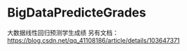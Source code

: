 # BigDataPredicteGrades
大数据线性回归预测学生成绩
另有文档：https://blog.csdn.net/qq_41108186/article/details/103647371
